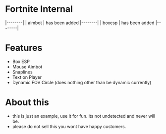 # Fortnite Internal

|--------|
| aimbot | has been added
|--------|
| boxesp | has been added
|--------|

# Features
- Box ESP
- Mouse Aimbot
- Snaplines
- Text on Player
- Dynamic FOV Circle (does nothing other than be dynamic currently)

# About this
- this is just an example, use it for fun. its not undetected and never will be. 
- please do not sell this you wont have happy customers.
